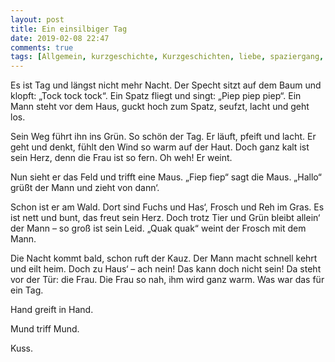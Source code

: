 ```yaml
---
layout: post
title: Ein einsilbiger Tag
date: 2019-02-08 22:47
comments: true
tags: [Allgemein, kurzgeschichte, Kurzgeschichten, liebe, spaziergang, Sprache, textakrobatik]
---
```

<!-- wp:paragraph -->
<p>Es ist Tag und längst nicht mehr Nacht. Der Specht sitzt auf dem Baum und klopft: „Tock tock tock“. Ein Spatz fliegt und singt: „Piep piep piep“. Ein Mann steht vor dem Haus, guckt hoch zum Spatz, seufzt, lacht und geht los. </p>
<!-- /wp:paragraph -->

<!-- wp:paragraph -->
<p>Sein Weg führt ihn ins Grün. So schön der Tag. Er läuft, pfeift und lacht. Er geht und denkt, fühlt den Wind so warm auf der Haut. Doch ganz kalt ist sein Herz, denn die Frau ist so fern. Oh weh! Er weint. </p>
<!-- /wp:paragraph -->

<!-- wp:paragraph -->
<p>Nun sieht er das Feld und trifft eine Maus. „Fiep fiep“ sagt die Maus. „Hallo“ grüßt der Mann und zieht von dann‘.</p>
<!-- /wp:paragraph -->

<!-- wp:paragraph -->
<p>Schon ist er am Wald. Dort sind Fuchs und Has‘, Frosch und Reh im Gras. Es ist nett und bunt, das freut sein Herz. Doch trotz Tier und Grün bleibt allein‘ der Mann – so groß ist sein Leid. „Quak quak“ weint der Frosch mit dem Mann.</p>
<!-- /wp:paragraph -->

<!-- wp:paragraph -->
<p>Die Nacht kommt bald, schon ruft der Kauz. Der Mann macht schnell kehrt und eilt heim. Doch zu Haus‘ – ach nein! Das kann doch nicht sein! Da steht vor der Tür: die Frau. Die Frau so nah, ihm wird ganz warm. Was war das für ein Tag. </p>
<!-- /wp:paragraph -->

<!-- wp:paragraph -->
<p>Hand greift in Hand.</p>
<!-- /wp:paragraph -->

<!-- wp:paragraph -->
<p>Mund triff Mund.</p>
<!-- /wp:paragraph -->

<!-- wp:paragraph -->
<p>Kuss. </p>
<!-- /wp:paragraph -->
